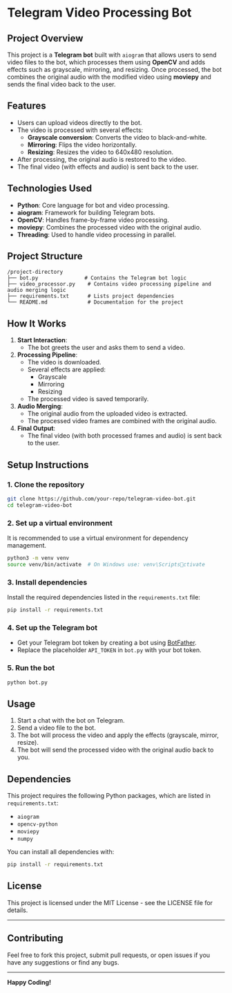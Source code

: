
# Telegram Video Processing Bot

## Project Overview
This project is a **Telegram bot** built with `aiogram` that allows users to send video files to the bot, which processes them using **OpenCV** and adds effects such as grayscale, mirroring, and resizing. Once processed, the bot combines the original audio with the modified video using **moviepy** and sends the final video back to the user.

## Features
- Users can upload videos directly to the bot.
- The video is processed with several effects:
  - **Grayscale conversion**: Converts the video to black-and-white.
  - **Mirroring**: Flips the video horizontally.
  - **Resizing**: Resizes the video to 640x480 resolution.
- After processing, the original audio is restored to the video.
- The final video (with effects and audio) is sent back to the user.
  
## Technologies Used
- **Python**: Core language for bot and video processing.
- **aiogram**: Framework for building Telegram bots.
- **OpenCV**: Handles frame-by-frame video processing.
- **moviepy**: Combines the processed video with the original audio.
- **Threading**: Used to handle video processing in parallel.

## Project Structure
```
/project-directory
├── bot.py               # Contains the Telegram bot logic
├── video_processor.py    # Contains video processing pipeline and audio merging logic
├── requirements.txt      # Lists project dependencies
└── README.md             # Documentation for the project
```

## How It Works
1. **Start Interaction**:
   - The bot greets the user and asks them to send a video.
2. **Processing Pipeline**:
   - The video is downloaded.
   - Several effects are applied:
     - Grayscale
     - Mirroring
     - Resizing
   - The processed video is saved temporarily.
3. **Audio Merging**:
   - The original audio from the uploaded video is extracted.
   - The processed video frames are combined with the original audio.
4. **Final Output**:
   - The final video (with both processed frames and audio) is sent back to the user.
   
## Setup Instructions

### 1. Clone the repository
   ```bash
   git clone https://github.com/your-repo/telegram-video-bot.git
   cd telegram-video-bot
   ```

### 2. Set up a virtual environment
   It is recommended to use a virtual environment for dependency management.
   ```bash
   python3 -m venv venv
   source venv/bin/activate  # On Windows use: venv\Scriptsctivate
   ```

### 3. Install dependencies
   Install the required dependencies listed in the `requirements.txt` file:
   ```bash
   pip install -r requirements.txt
   ```

### 4. Set up the Telegram bot
   - Get your Telegram bot token by creating a bot using [BotFather](https://t.me/BotFather).
   - Replace the placeholder `API_TOKEN` in `bot.py` with your bot token.

### 5. Run the bot
   ```bash
   python bot.py
   ```

## Usage
1. Start a chat with the bot on Telegram.
2. Send a video file to the bot.
3. The bot will process the video and apply the effects (grayscale, mirror, resize).
4. The bot will send the processed video with the original audio back to you.

## Dependencies
This project requires the following Python packages, which are listed in `requirements.txt`:
- `aiogram`
- `opencv-python`
- `moviepy`
- `numpy`

You can install all dependencies with:
```bash
pip install -r requirements.txt
```

## License
This project is licensed under the MIT License - see the LICENSE file for details.

---

## Contributing
Feel free to fork this project, submit pull requests, or open issues if you have any suggestions or find any bugs.

---

**Happy Coding!**
